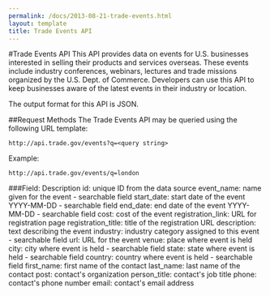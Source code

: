 ```yaml
---
permalink: /docs/2013-08-21-trade-events.html
layout: template
title: Trade Events API
---
```


#Trade Events API
This API provides data on events for U.S. businesses interested in selling their products and services overseas.  These events include industry conferences, webinars, lectures and trade missions organized by the U.S. Dept. of Commerce. Developers can use this API to keep businesses aware of the latest events in their industry or location.

The output format for this API is JSON.

##Request Methods
The Trade Events API may be queried using the following URL template:

    http://api.trade.gov/events?q=<query string>

Example:

    http://api.trade.gov/events/q=london


###Field:  Description
    id:  unique ID from the data source
    event_name:  name given for the event - searchable field
    start_date:  start date of the event YYYY-MM-DD - searchable field
    end_date:  end date of the event YYYY-MM-DD - searchable field
    cost:  cost of the event
    registration_link:  URL for registration page
    registration_title:  title of the registration URL
    description:  text describing the event
    industry:  industry category assigned to this event - searchable field
    url:  URL for the event
    venue:  place where event is held
    city:  city where event is held - searchable field
    state:  state where event is held - searchable field
    country:  country where event is held - searchable field
    first_name:  first name of the contact
    last_name:  last name of the contact
    post:  contact's organization
    person_title:  contact's job title
    phone:  contact's phone number
    email:  contact's email address
    


